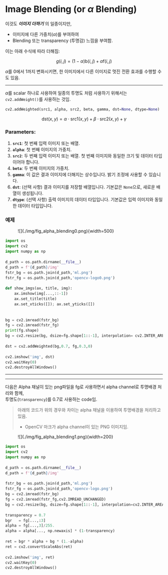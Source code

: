 # Image Blending (or $\alpha$ Blending)

이것도 ***이미지 더하기*** 의 일종이지만,  

* 이미지에 다른 가중치($\alpha$)를 부여하여 
* Blending 또는 transparency (투명감) 느낌을 부여함. 

이는 아래 수식에 따라 더해짐:

$$
g(i,j) = (1-\alpha) \text{b} (i,j) + \alpha \text{f} (i,j)
$$

$\alpha$를 0에서 1까지 변화시키면, 
한 이미지에서 다른 이미지로 멋진 전환 효과를 수행할 수도 있음.

---

$\alpha$를 scalar 하나로 사용하여 일종의 투명도 처럼 사용하기 위해서는  
`cv2.addWeight()`를 사용하는 것임.

```python
cv2.addWeighted(src1, alpha, src2, beta, gamma, dst=None, dtype=None)
```

$$
\text{dst}(x,y) = \alpha \cdot \text{src1}(x,y) + \beta \cdot \text{src2}(x,y) + \gamma
$$

### Parameters:
1. **`src1`**: 첫 번째 입력 이미지 또는 배열.
2. **`alpha`**: 첫 번째 이미지의 가중치.
3. **`src2`**: 두 번째 입력 이미지 또는 배열. 첫 번째 이미지와 동일한 크기 및 데이터 타입이어야 합니다.
4. **`beta`**: 두 번째 이미지의 가중치.
5. **`gamma`**: 이 값은 결과 이미지에 더해지는 상수입니다. 밝기 조정에 사용할 수 있습니다.
6. **`dst`**: (선택 사항) 결과 이미지를 저장할 배열입니다. 기본값은 `None`으로, 새로운 배열이 생성됩니다.
7. **`dtype`**: (선택 사항) 출력 이미지의 데이터 타입입니다. 기본값은 입력 이미지와 동일한 데이터 타입입니다.

### 예제

<figure markdown>
![](./img/fig_alpha_blending0.png){width=500}
</figure>

```Python
import os
import cv2
import numpy as np

d_path = os.path.dirname(__file__)
d_path = f'{d_path}/img'
fstr_bg = os.path.join(d_path,'ml.png')
fstr_fg = os.path.join(d_path,'opencv-logo0.png')

def show_imgs(ax, title, img):
    ax.imshow(img[...,::-1])
    ax.set_title(title)
    ax.set_xticks([]); ax.set_yticks([])


bg = cv2.imread(fstr_bg)
fg = cv2.imread(fstr_fg)
print(fg.shape)
bg = cv2.resize(bg, dsize=fg.shape[1::-1], interpolation= cv2.INTER_AREA)

dst = cv2.addWeighted(bg,0.7, fg,0.3,0)

cv2.imshow('img', dst)
cv2.waitKey(0)
cv2.destroyAllWindows()
```

---

---

다음은 Alpha 채널이 있는 png파일을 fg로 사용하면서 alpha channel로 투명배경 처리와 함께,  
투명도(`transparency`)를 0.7로 사용하는 code임.

> 아래의 코드가 위의 경우와 차이는 alpha 채널을 이용하여 투명배경을 처리하고 있음.  
>
> * OpenCV 마크가 alpha channel이 있는 PNG 이미지임.

<figure markdown>
![](./img/fig_alpha_blending1.png){width=200}
</figure>


```Python
import os
import cv2
import numpy as np

d_path = os.path.dirname(__file__)
d_path = f'{d_path}/img'

fstr_bg = os.path.join(d_path,'ml.png')
fstr_fg = os.path.join(d_path,'opencv-logo.png')
bg = cv2.imread(fstr_bg)
fg = cv2.imread(fstr_fg,cv2.IMREAD_UNCHANGED)
bg = cv2.resize(bg, dsize=fg.shape[1::-1], interpolation=cv2.INTER_AREA)

transparency = 0.7
bgr   = fg[...,:3]
alpha = fg[...,3]/255.
alpha = alpha[..., np.newaxis] * (1-transparency)

ret = bgr * alpha + bg * (1.-alpha)
ret = cv2.convertScaleAbs(ret)

cv2.imshow('img', ret)
cv2.waitKey(0)
cv2.destroyAllWindows()
```
